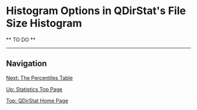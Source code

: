 # Histogram Options in QDirStat's File Size Histogram

** TO DO **


------------------------------

## Navigation

[Next: The Percentiles Table](https://github.com/shundhammer/qdirstat/blob/master/doc/stats/Percentiles-Table.md)

[Up: Statistics Top Page](https://github.com/shundhammer/qdirstat/blob/master/doc/stats/Statistics.md)

[Top: QDirStat Home Page](https://github.com/shundhammer/qdirstat/blob/master/README.md)
